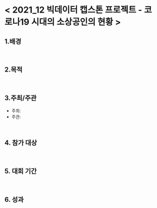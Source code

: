 
 
# < 2021_12 빅데이터 캡스톤 프로젝트 - 코로나19 시대의 소상공인의 현황 >

 

## 1.배경  


<br>

## 2.목적  


<br>

## 3.주최/주관  
 - 주최: 
 - 주관: 
<br>

## 4. 참가 대상  


<br>

## 5. 대회 기간


<br>

## 6. 성과



<br>

